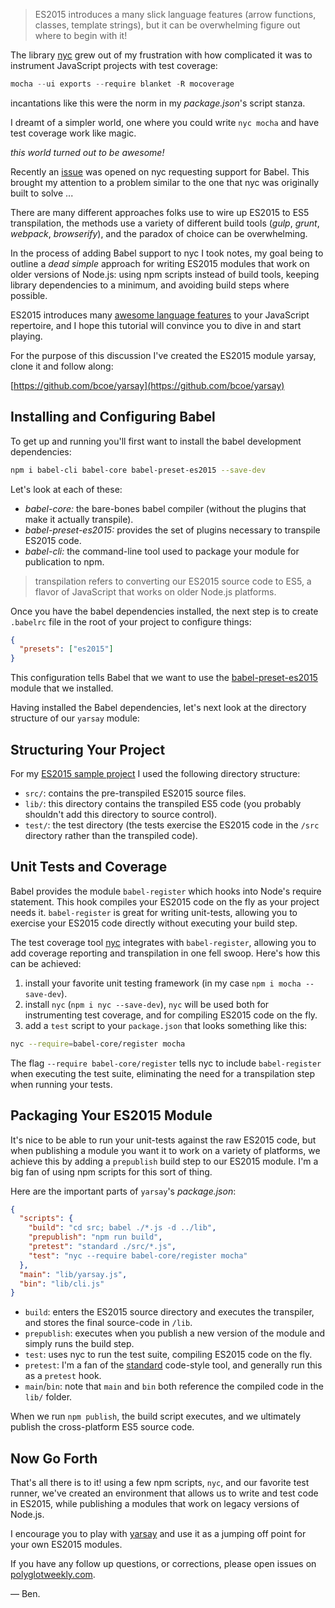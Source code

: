 <!--
headline: Writing Your First ES2015 JavaScript Module
description: dead simple guide to writing your first ES2015 module using Babel.
author: Ben Coe
datePublished: 2015-11-29
twitter: benjamincoe
github: bcoe
-->

> ES2015 introduces a many slick language features (arrow functions, classes, template strings), but it
  can be overwhelming figure out where to begin with it!

The library [nyc](https://github.com/bcoe/nyc) grew out of my frustration with how complicated it was to instrument JavaScript projects with test coverage:

```js
mocha --ui exports --require blanket -R mocoverage
```

incantations like this were the norm in my _package.json_'s script stanza.

I dreamt of a simpler world, one where you could write `nyc mocha` and have test coverage work like magic.

_this world turned out to be awesome!_

Recently an [issue](https://github.com/bcoe/nyc/issues/53) was opened on nyc requesting support for Babel.
This brought my attention to a problem similar to the one that nyc was originally built to solve ...

There are many different approaches folks use to wire up ES2015 to ES5 transpilation, the methods use a variety
of different build tools (_gulp_, _grunt_, _webpack_, _browserify_), and the paradox of choice can be overwhelming.

In the process of adding Babel support to nyc I took notes, my goal being to outline a
_dead simple_ approach for writing ES2015 modules that work on older versions of Node.js: using
npm scripts instead of build tools, keeping library dependencies to a minimum, and avoiding
build steps where possible.

ES2015 introduces many [awesome language features](https://babeljs.io/docs/learn-es2015/) to your JavaScript repertoire,
and I hope this tutorial will convince you to dive in and start playing.

For the purpose of this discussion I've created the ES2015 module yarsay, clone it and follow along:

[https://github.com/bcoe/yarsay](https://github.com/bcoe/yarsay)

## Installing and Configuring Babel

To get up and running you'll first want to install the babel development dependencies:

```sh
npm i babel-cli babel-core babel-preset-es2015 --save-dev
```

Let's look at each of these:

* *babel-core:* the bare-bones babel compiler (without the plugins that make it actually transpile).
* *babel-preset-es2015:* provides the set of plugins necessary to transpile ES2015 code.
* *babel-cli:* the command-line tool used to package your module for publication to npm.

> transpilation refers to converting our ES2015 source code to ES5, a flavor of JavaScript that works on older Node.js platforms.

Once you have the babel dependencies installed, the next step is to create `.babelrc` file in the root of
your project to configure things:

```json
{
  "presets": ["es2015"]
}
```

This configuration tells Babel that we want to use the [babel-preset-es2015](http://babeljs.io/docs/plugins/preset-es2015/) module that we installed.

Having installed the Babel dependencies, let's next look at the directory structure of our `yarsay` module:

## Structuring Your Project

For my [ES2015 sample project](https://github.com/bcoe/yarsay) I used the following directory structure:

* `src/`: contains the pre-transpiled ES2015 source files.
* `lib/`: this directory contains the transpiled ES5 code (you probably shouldn't
  add this directory to source control).
* `test/`: the test directory (the tests exercise the ES2015 code in the
  `/src` directory rather than the transpiled code).

## Unit Tests and Coverage

Babel provides the module `babel-register` which hooks into Node's require statement. This hook compiles your ES2015 code on the fly as your project needs it. `babel-register` is great for writing unit-tests, allowing you to exercise your ES2015 code directly without executing your build step.

The test coverage tool [nyc](https://github.com/bcoe/nyc) integrates with `babel-register`, allowing you to add coverage reporting and transpilation in one fell swoop. Here's how this can be achieved:

1. install your favorite unit testing framework (in my case `npm i mocha --save-dev`).
2. install `nyc` (`npm i nyc --save-dev`), `nyc` will be used both for instrumenting
  test coverage, and for compiling ES2015 code on the fly.
3. add a `test` script to your `package.json` that looks something like this:

```sh
nyc --require=babel-core/register mocha
```

The flag `--require babel-core/register` tells nyc to include `babel-register` when executing the
test suite, eliminating the need for a transpilation step when running your tests.

## Packaging Your ES2015 Module

It's nice to be able to run your unit-tests against the raw ES2015 code, but when publishing
a module you want it to work on a variety of platforms, we achieve this by adding a `prepublish`
build step to our ES2015 module. I'm a big fan of using npm scripts for this sort of thing.

Here are the important parts of `yarsay`'s _package.json_:

```json
{
  "scripts": {
    "build": "cd src; babel ./*.js -d ../lib",
    "prepublish": "npm run build",
    "pretest": "standard ./src/*.js",
    "test": "nyc --require babel-core/register mocha"
  },
  "main": "lib/yarsay.js",
  "bin": "lib/cli.js"
}
```

* `build`: enters the ES2015 source directory and executes the transpiler, and stores the final source-code in `/lib`.
* `prepublish`: executes when you publish a new version of the module and simply runs the build step.
* `test`: uses nyc to run the test suite, compiling ES2015 code on the fly.
* `pretest`: I'm a fan of the [standard](https://github.com/feross/standard) code-style tool, and generally run this as a `pretest` hook.
* `main`/`bin`: note that `main` and `bin` both reference the compiled code in the `lib/` folder.

When we run `npm publish`, the build script executes, and we ultimately publish the cross-platform ES5 source code.

## Now Go Forth

That's all there is to it! using a few npm scripts, `nyc`, and our favorite test runner, we've created
an environment that allows us to write and test code in ES2015, while publishing a modules that work on
legacy versions of Node.js.

I encourage you to play with [yarsay](https://github.com/bcoe/yarsay) and use it as a jumping off point
for your own ES2015 modules.

If you have any follow up questions, or corrections, please open issues on [polyglotweekly.com](https://github.com/polyglotweekly/polyglotweekly.com).

&mdash; Ben.
